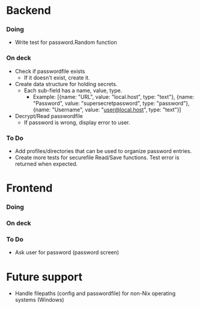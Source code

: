 # Backend

### Doing
- Write test for password.Random function

### On deck
- Check if passwordfile exists
    - If it doesn't exist, create it.
- Create data structure for holding secrets.
    - Each sub-field has a name, value, type.
        - Example: [{name: "URL", value: "local.host", type: "text"}, {name: "Password", value: "supersecretpassword", type: "password"}, {name: "Username", value: "user@local.host", type: "text"}]
- Decrypt/Read passwordfile
    - If password is wrong, display error to user.

### To Do
- Add profiles/directories that can be used to organize password entries.
- Create more tests for securefile Read/Save functions. Test error is returned when expected.

# Frontend

### Doing

### On deck

### To Do
- Ask user for password (password screen)

# Future support
- Handle filepaths (config and passwordfile) for non-Nix operating systems (Windows)
